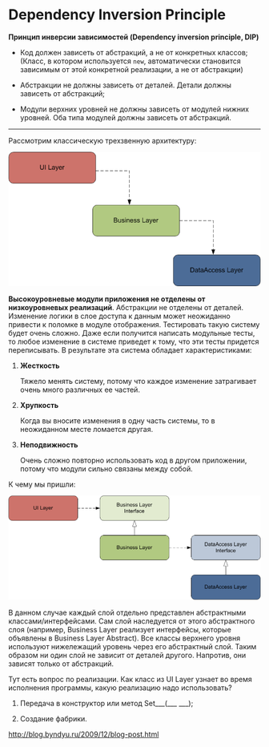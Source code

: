 # Dependency Inversion Principle

**Принцип инверсии зависимостей (Dependency inversion principle, DIP)**

- Код должен зависеть от абстракций, а не от конкретных классов; (Класс, в котором используется `new`, автоматически становится зависимым от этой конкретной реализации, а не от абстракции)

- Абстракции не должны зависеть от деталей. Детали должны зависеть от абстракций;

- Модули верхних уровней не должны зависеть от модулей нижних уровней. Оба типа модулей должны зависеть от абстракций.
***

Рассмотрим классическую трехзвенную архитектуру:

![UML](/src/AdditionalDocs/uml/SOLID/DIP/noDIP.png)

**Высокоуровневые модули приложения не отделены от низкоуровневых реализаций**. Абстракции не отделены от деталей. Изменение логики в слое доступа к данным может неожиданно привести к поломке в модуле отображения. Тестировать такую систему будет очень сложно. Даже если получится написать модульные тесты, то любое изменение в системе приведет к тому, что эти тесты придется переписывать. В результате эта система обладает характеристиками:

1. **Жесткость**

     Тяжело менять систему, потому что каждое изменение затрагивает очень много различных ее частей.

2. **Хрупкость**

      Когда вы вносите изменения в одну часть системы, то в неожиданном месте ломается другая.

3. **Неподвижность**

      Очень сложно повторно использовать код в другом приложении, потому что модули сильно связаны между собой.

К чему мы пришли:

![UML](/src/AdditionalDocs/uml/SOLID/DIP/DIP.png)

В данном случае каждый слой отдельно представлен абстрактными классами/интерфейсами. Сам слой наследуется от этого абстрактного слоя (например, Business Layer реализует интерфейсы, которые объявлены в Business Layer Abstract). Все классы верхнего уровня используют нижележащий уровень через его абстрактный слой. Таким образом ни один слой не зависит от деталей другого. Напротив, они зависят только от абстракций.

Тут есть вопрос по реализации. Как класс из UI Layer узнает во время исполнения программы, какую реализацию надо использовать? 

1. Передача в конструктор или метод Set___(___ ___);

2. Создание фабрики.

<http://blog.byndyu.ru/2009/12/blog-post.html>